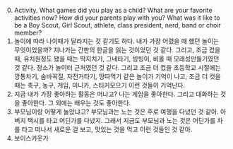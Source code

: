 0. Activity. What games did you play as a child? What are your favorite activities now? How did your parents play with you? What was it like to be a Boy Scout, Girl Scout, athlete, class president, nerd, band or choir member?
1.  놀이에 따라 나이때가 달라지는 것 같기도 하다. 내가 가장 어렸을 때 했던 놀이는 무엇이었을까?  지나가는 간판의 한글을 읽는 것이었던 것 같다. 그리고, 조금 컸을 때, 유치원정도 됐을 때는 딱지치기, 그네타기, 빙빙이, 비올 때 모래성만들기였던 것 같다. 장소가 놀이터 근처였던 것 같다. 그리고 조금 더 컸을 초등학교 시절에는 깡통차기, 숨바꼭질, 자전거타기, 땅따먹기 같은 놀이가 기억이 나고, 조금 더 컷을 때는 축구, 농구, 게임, 미니카, 스티커모으기 이런 것들이 기억난다. 
2. 지금 내가 가장 좋아하는 활동은 머냐고? 나는 게임을 좋아한다. 그리고 대화하는 것을 좋아한다. 그 외에는 배우는 것도 좋아한다. 
3. 부모님이랑 어떻게 놀았냐고? 부모님과는 노는 것은 주로 여행을 다녔던 것 같아. 아버지 택시를 타고 어딘가를 다녔지. 그래서 지금도 부모님과 노는 것은 어딘가를 차를 타고 떠나서 새로운 걸 보고, 맛있는 것을 먹고 이런 것들인 것 같아.
4. 보이스카웃가